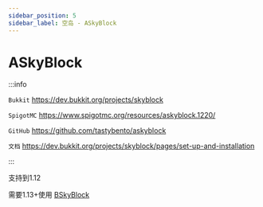 ```yaml
---
sidebar_position: 5
sidebar_label: 空岛 - ASkyBlock
---
```


# ASkyBlock

:::info

`Bukkit` https://dev.bukkit.org/projects/skyblock

`SpigotMC` https://www.spigotmc.org/resources/askyblock.1220/

`GitHub` https://github.com/tastybento/askyblock

`文档` https://dev.bukkit.org/projects/skyblock/pages/set-up-and-installation

:::

支持到1.12

需要1.13+使用 [BSkyBlock](https://yizhan.wiki/NitWikit/Java/process/plugin/protection/BentoBox#bskyblock)
